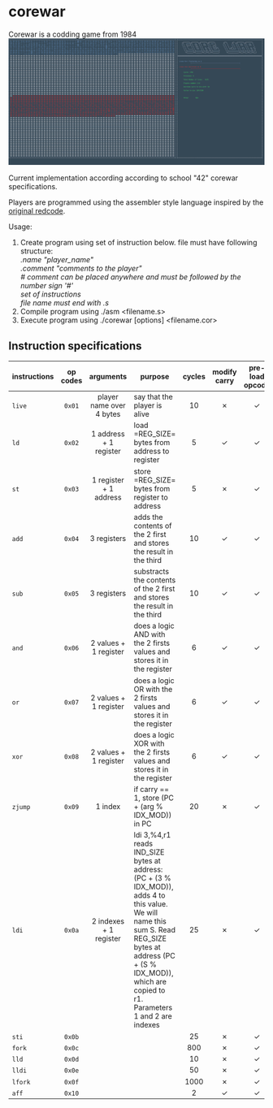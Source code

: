 # corewar

Corewar is a codding game from 1984
<br><img src="corewar-animation.gif" alt="corewar-animation" width="1195"/>

Current implementation according according to school "42" corewar specifications.</br>

Players are programmed using the assembler style language inspired by the <a href="http://vyznev.net/corewar/guide.html"> original redcode</a>.</br>

Usage:</br>
1. Create program using set of instruction below. file must have following structure:</br>
  *.name "player_name"*</br>
  *.comment "comments to the player"*</br>
  *\# comment can be placed anywhere and must be followed by the number sign '#'*</br>
  *set of instructions*</br>
  *file name must end with .s*
 2. Compile program using ./asm <filename.s>
 3. Execute program using ./corewar [options] <filename.cor> 

## Instruction specifications
| instructions | op codes | arguments                | purpose                                                                                                                                                                                                                       | cycles | modify carry | pre-load opcode |
|--------------|:----------:|:--------------------------:|-------------------------------------------------------------------------------------------------------------------------------------------------------------------------------------------------------------------------------|:--------:|:--------------:|:-----------------:|
| `live`       | `0x01`   | player name over 4 bytes | say that the player is alive                                                                                                                                                                                                  |     10 | ✗            | ✓               |
| `ld`         | `0x02`   | 1 address + 1 register   | load =REG_SIZE= bytes from address to register                                                                                                                                                                                |      5 | ✓            | ✓               |
| `st`         | `0x03`   | 1 register + 1 address   | store =REG_SIZE= bytes from register to address                                                                                                                                                                               |      5 | ✗            | ✓               |
| `add`        | `0x04`   | 3 registers              | adds the contents of the 2 first and stores the result in the third                                                                                                                                                           |     10 | ✓            | ✓               |
| `sub`        | `0x05`   | 3 registers              | substracts the contents of the 2 first and stores the result in the third                                                                                                                                                     |     10 | ✓            | ✓               |
| `and`        | `0x06`   | 2 values + 1 register    | does a logic AND with the 2 firsts values and stores it in the register                                                                                                                                                       |      6 | ✓            | ✓               |
| `or`         | `0x07`   | 2 values + 1 register    | does a logic OR with the 2 firsts values and stores it in the register                                                                                                                                                        |      6 | ✓            | ✓               |
| `xor`        | `0x08`   | 2 values + 1 register    | does a logic XOR with the 2 firsts values and stores it in the register                                                                                                                                                       |      6 | ✓            | ✓               |
| `zjump`      | `0x09`   | 1 index                  | if carry == 1, store (PC + (arg % IDX_MOD)) in PC                                                                                                                                                                             |     20 | ✗            | ✓               |
| `ldi`        | `0x0a`   | 2 indexes + 1 register   | ldi 3,%4,r1 reads IND_SIZE bytes at address: (PC + (3 % IDX_MOD)), adds 4 to this value. We will name this sum S. Read REG_SIZE bytes at address (PC + (S % IDX_MOD)), which are copied to r1. Parameters 1 and 2 are indexes |     25 | ✗            | ✓               |
| `sti`        | `0x0b`   |                          |                                                                                                                                                                                                                               |     25 | ✗            | ✓               |
| `fork`       | `0x0c`   |                          |                                                                                                                                                                                                                               |    800 | ✗            | ✓               |
| `lld`        | `0x0d`   |                          |                                                                                                                                                                                                                               |     10 | ✗            | ✓               |
| `lldi`       | `0x0e`   |                          |                                                                                                                                                                                                                               |     50 | ✗            | ✓               |
| `lfork`      | `0x0f`   |                          |                                                                                                                                                                                                                               |   1000 | ✗            | ✓               |
| `aff`        | `0x10`   |                          |                                                                                                                                                                                                                               |      2 | ✓            | ✓ 	           |
